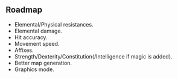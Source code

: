 ## Roadmap

- Elemental/Physical resistances.
- Elemental damage.
- Hit accuracy.
- Movement speed.
- Affixes.
- Strength/Dexterity/Constitution(/Intelligence if magic is added).
- Better map generation.
- Graphics mode.
